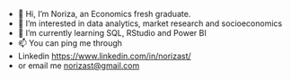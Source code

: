 - 👋 Hi, I’m Noriza, an Economics fresh graduate. 
- 👀 I’m interested in data analytics, market research and socioeconomics  
- 🌱 I’m currently learning SQL, RStudio and Power BI
- 📫 You can ping me through 
- Linkedin  https://www.linkedin.com/in/norizast/
- or email me norizast@gmail.com

<!---
Nstpizz/Nstpizz is a ✨ special ✨ repository because its `README.md` (this file) appears on your GitHub profile.
You can click the Preview link to take a look at your changes.
--->
